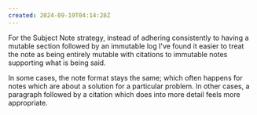 ```yaml
---
created: 2024-09-19T04:14:28Z
---
```


For the Subject Note strategy, instead of adhering consistently to having a mutable section followed by an immutable log I've found it easier to treat the note as being entirely mutable with citations to immutable notes supporting what is being said.

In some cases, the note format stays the same; which often happens for notes which are about a solution for a particular problem. In other cases, a paragraph followed by a citation which does into more detail feels more appropriate.
